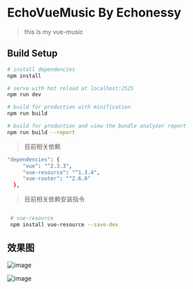 # EchoVueMusic By Echonessy

> this is my vue-music

## Build Setup

``` bash
# install dependencies
npm install

# serve with hot reload at localhost:2525
npm run dev

# build for production with minification
npm run build

# build for production and view the bundle analyzer report
npm run build --report
```

> 目前相关依赖

``` bash
"dependencies": {
     "vue": "^2.3.3",
     "vue-resource": "^1.3.4",
     "vue-router": "^2.6.0"
  },
```
> 目前相关依赖安装指令

``` bash

 # vue-resource
 npm install vue-resource --save-dev

```
## 效果图
![image](https://github.com/Echonessy/EchoVueMusic/blob/master/read/1.png)

![image](https://github.com/Echonessy/EchoVueMusic/blob/master/read/3.png)
